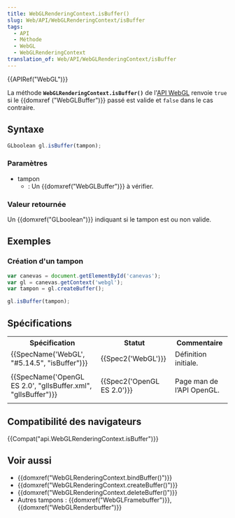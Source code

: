 ```yaml
---
title: WebGLRenderingContext.isBuffer()
slug: Web/API/WebGLRenderingContext/isBuffer
tags:
  - API
  - Méthode
  - WebGL
  - WebGLRenderingContext
translation_of: Web/API/WebGLRenderingContext/isBuffer
---
```

{{APIRef("WebGL")}}

La méthode **`WebGLRenderingContext.isBuffer()`** de l'[API WebGL](/fr-FR/docs/Web/API/WebGL_API) renvoie `true` si le {{domxref ("WebGLBuffer")}} passé est valide et `false` dans le cas contraire.

## Syntaxe

```js
GLboolean gl.isBuffer(tampon);
```

### Paramètres

- tampon
  - : Un {{domxref("WebGLBuffer")}} à vérifier.

### Valeur retournée

Un {{domxref("GLboolean")}} indiquant si le tampon est ou non valide.

## Exemples

### Création d'un tampon

```js
var canevas = document.getElementById('canevas');
var gl = canevas.getContext('webgl');
var tampon = gl.createBuffer();

gl.isBuffer(tampon);
```

## Spécifications

<table class="standard-table">
  <tbody>
    <tr>
      <th scope="col">Spécification</th>
      <th scope="col">Statut</th>
      <th scope="col">Commentaire</th>
    </tr>
    <tr>
      <td>{{SpecName('WebGL', "#5.14.5", "isBuffer")}}</td>
      <td>{{Spec2('WebGL')}}</td>
      <td>Définition initiale.</td>
    </tr>
    <tr>
      <td>
        {{SpecName('OpenGL ES 2.0', "glIsBuffer.xml", "glIsBuffer")}}
      </td>
      <td>{{Spec2('OpenGL ES 2.0')}}</td>
      <td><p>Page man de l’API OpenGL.</p></td>
    </tr>
  </tbody>
</table>

## Compatibilité des navigateurs

{{Compat("api.WebGLRenderingContext.isBuffer")}}

## Voir aussi

- {{domxref("WebGLRenderingContext.bindBuffer()")}}
- {{domxref("WebGLRenderingContext.createBuffer()")}}
- {{domxref("WebGLRenderingContext.deleteBuffer()")}}
- Autres tampons : {{domxref("WebGLFramebuffer")}}, {{domxref("WebGLRenderbuffer")}}
